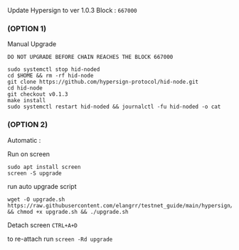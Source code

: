 Update Hypersign to ver 1.0.3 Block : `667000`

### (OPTION 1)
Manual Upgrade

`DO NOT UPGRADE BEFORE CHAIN REACHES THE BLOCK 667000`
```
sudo systemctl stop hid-noded
cd $HOME && rm -rf hid-node
git clone https://github.com/hypersign-protocol/hid-node.git
cd hid-node
git checkout v0.1.3
make install
sudo systemctl restart hid-noded && journalctl -fu hid-noded -o cat
```

### (OPTION 2)
Automatic : 

Run on screen
```
sudo apt install screen
screen -S upgrade
```

run auto upgrade script
```
wget -O upgrade.sh https://raw.githubusercontent.com/elangrr/testnet_guide/main/hypersign/upgrade/667000/upgrade.sh && chmod +x upgrade.sh && ./upgrade.sh
```

Detach screen `CTRL+A+D`

to re-attach run `screen -Rd upgrade`
